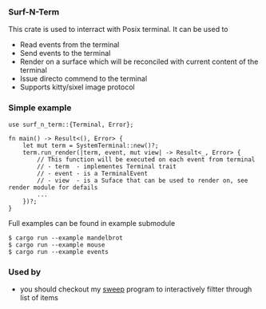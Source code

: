 ### Surf-N-Term
This crate is used to interract with Posix terminal. It can be used to
- Read events from the terminal
- Send events to the terminal
- Render on a surface which will be reconciled with current content of the terminal
- Issue directo commend to the terminal
- Supports kitty/sixel image protocol

### Simple example
```
use surf_n_term::{Terminal, Error};

fn main() -> Result<(), Error> {
    let mut term = SystemTerminal::new()?;
    term.run_render(|term, event, mut view| -> Result<_, Error> {
        // This function will be executed on each event from terminal
        // - term  - implementes Terminal trait
        // - event - is a TerminalEvent
        // - view  - is a Suface that can be used to render on, see render module for defails
        ...
    })?;
}
```
Full examples can be found in example submodule
```
$ cargo run --example mandelbrot
$ cargo run --example mouse
$ cargo run --example events
```

### Used by
- you should checkout my [sweep](https://github.com/aslpavel/sweep-rs) program to interactively filtter through list of items
